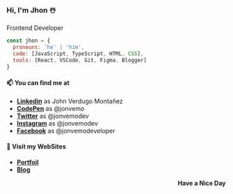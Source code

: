 ### Hi, I'm Jhon ☃️

Frontend Developer

```js
const jhon = {
  pronouns: 'he' | 'him',
  code: [JavaScript, TypeScript, HTML, CSS],
  tools: [React, VSCode, Git, Figma, Blogger]
}
```

#### 📫 You can find me at
- [**Linkedin**](https://www.linkedin.com/in/jonvemo/) as John Verdugo Montañez
- [**CodePen**](https://codepen.io/jonvemo/) as @jonvemo
- [**Twitter**](https://twitter.com/jonvemodev/) as @jonvemodev
- [**Instagram**](https://instagram.com/jonvemodev/) as @jonvemodev
- [**Facebook**](https://facebook.com/jonvemodeveloper/) as @jonvemodeveloper

#### 🌿 Visit my WebSites
- [**Portfoil**](https://jonvemo.com)
- [**Blog**](https://jonvemo.blogspot.com)

<p align="right"><b>Have a Nice Day</b></p>

<!--[![jhon's github stats](https://github-readme-stats.vercel.app/api?username=rettouseisama)](https://github.com/rettouseisama/github-readme-stats)
![me](https://cdn-icons-png.flaticon.com/16/220/220208.png)
![me](https://cdn-icons-png.flaticon.com/16/1384/1384065.png)
![me](https://cdn-icons-png.flaticon.com/16/2111/2111341.png)
-->
<!--
Here are some ideas to get you started:
- 🔭 I’m currently working on ...
- 🌱 I’m currently learning ...
- 👯 I’m looking to collaborate on ...
- 🤔 I’m looking for help with ...
- 💬 Ask me about ...
- 📫 How to reach me: ...
- 😄 Pronouns: ...
- ⚡ Fun fact: ...
-->
